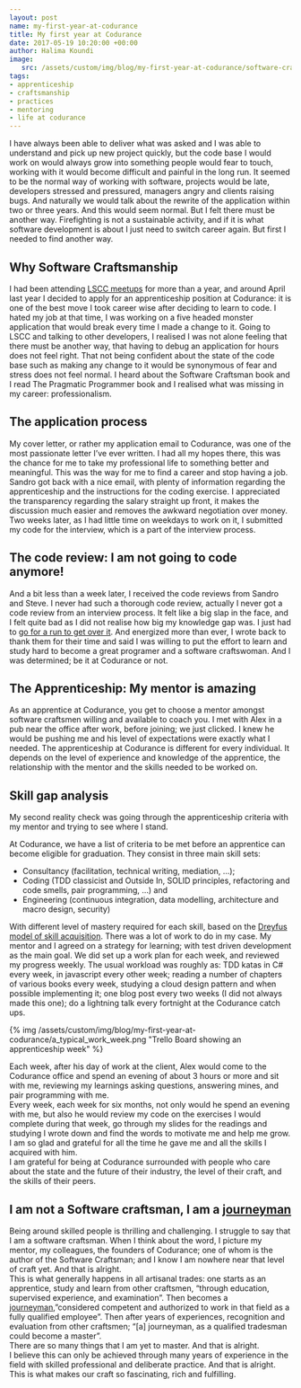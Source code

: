 ```yaml
---
layout: post
name: my-first-year-at-codurance
title: My first year at Codurance 
date: 2017-05-19 10:20:00 +00:00
author: Halima Koundi
image:
   src: /assets/custom/img/blog/my-first-year-at-codurance/software-craftsmanship-apprentice-mentor.jpg
tags:
- apprenticeship
- craftsmanship
- practices
- mentoring
- life at codurance
---
```


I have always been able to deliver what was asked and I was able to understand and pick up new project quickly, but the code base I would work on would always grow into something people would fear to touch, working with it would become difficult and painful in the long run. 
It seemed to be the normal way of working with software, projects would be late, developers stressed and pressured, managers angry and clients raising bugs. And naturally we would talk about the rewrite of the application within two or three years. And this would seem normal.
But I felt there must be another way. Firefighting is not a sustainable activity, and if it is what software development is about I just need to switch career again. But first I needed to find another way.

## Why Software Craftsmanship

I had been attending [LSCC meetups](https://www.meetup.com/london-software-craftsmanship/) for more than a year, and around April last year I decided to apply for an apprenticeship position at Codurance: it is one of the best move I took career wise after deciding to learn to code. 
I hated my job at that time, I was working on a five headed monster application that would break every time I made a change to it.
Going to LSCC and talking to other developers, I realised I was not alone feeling that there must be another way, that having to debug an application for hours does not feel right. That not being confident about the state of the code base such as making any change to it would be synonymous of fear and stress does not feel normal.
I heard about the Software Craftsman book and I read The Pragmatic Programmer book and I realised what was missing in my career: professionalism.

## The application process

My cover letter, or rather my application email to Codurance, was one of the most passionate letter I’ve ever written. I had all my hopes there, this was the chance for me to take my professional life to something better and meaningful. This was the way for me to find a career and stop having a job.
Sandro got back with a nice email, with plenty of information regarding the apprenticeship and the instructions for the coding exercise. I appreciated the transparency regarding the salary straight up front, it makes the discussion much easier and removes the awkward negotiation over money.
Two weeks later, as I had little time on weekdays to work on it, I submitted my code for the interview, which is a part of the interview process. 

## The code review: I am not going to code anymore!

And a bit less than a week later, I received the code reviews from Sandro and Steve.
I never had such a thorough code review, actually I never got a code review from an interview process. It felt like a big slap in the face, and I felt quite bad as I did not realise how big my knowledge gap was. I just had to [go for a run to get over it](https://www.theguardian.com/lifeandstyle/the-running-blog/2016/apr/19/running-good-for-mental-health-england-athletics-ambassador-mind).
And energized more than ever, I wrote back to thank them for their time and said I was willing to put the effort to learn and study hard to become a great programer and a software craftswoman. And I was determined; be it at Codurance or not.

## The Apprenticeship: My mentor is amazing

As an apprentice at Codurance, you get to choose a mentor amongst software craftsmen willing and available to coach you.
I met with Alex in a pub near the office after work, before joining; we just clicked. I knew he would be pushing me and his level of expectations were exactly what I needed.
The apprenticeship at Codurance is different for every individual. It depends on the level of experience and knowledge of the apprentice, the relationship with the mentor and the skills needed to be worked on.

## Skill gap analysis

My second reality check was going through the apprenticeship criteria with my mentor and trying to see where I stand. 

At Codurance, we have a list of criteria to be met before an apprentice can become eligible for graduation. They consist in three main skill sets: 

- Consultancy (facilitation, technical writing, mediation, ...); 
- Coding (TDD classicist and Outside In, SOLID principles, refactoring and code smells, pair programming, …) and 
- Engineering (continuous integration, data modelling, architecture and macro design, security)
 
With different level of mastery required for each skill, based on the [Dreyfus model of skill acquisition](https://en.wikipedia.org/wiki/Dreyfus_model_of_skill_acquisition).
There was a lot of work to do in my case.
My mentor and I agreed on a strategy for learning; with test driven development as the main goal.
We did set up a work plan for each week, and reviewed my progress weekly. The usual workload was roughly as: TDD katas in C# every week, in javascript every other week; reading a number of chapters of various books every week, studying a cloud design pattern and when possible implementing it; one blog post every two weeks (I did not always made this one); do a lightning talk every fortnight at the Codurance catch ups. 

{% img /assets/custom/img/blog/my-first-year-at-codurance/a_typical_work_week.png "Trello Board showing an apprenticeship week" %}

Each week, after his day of work at the client, Alex would come to the Codurance office and spend an evening of about 3 hours or more and sit with me, reviewing my learnings asking questions, answering mines, and pair programming with me.
<br/>
Every week, each week for six months, not only would he spend an evening with me, but also he would review my code on the exercises I would complete during that week, go through my slides for the readings and studying I wrote down and find the words to motivate me and help me grow.<br/>
I am so glad and grateful for all the time he gave me and all the skills I acquired with him. <br/>
I am grateful for being at Codurance surrounded with people who care about the state and the future of their industry, the level of their craft, and the skills of their peers.

## I am not a Software craftsman, I am a [journeyman](https://en.wikipedia.org/wiki/Journeyman)

Being around skilled people is thrilling and challenging.
I struggle to say that I am a software craftsman. When I think about the word, I picture my mentor, my colleagues, the founders of Codurance; one of whom is the author of the Software Craftsman; and I know I am nowhere near that level of craft yet. And that is alright.<br/>
This is what generally happens in all artisanal trades: one starts as an apprentice, study and learn from other craftsmen, “through education, supervised experience, and examination”. Then becomes a [journeyman](https://en.wikipedia.org/wiki/Journeyman),”considered competent and authorized to work in that field as a fully qualified employee”. Then after years of experiences, recognition and evaluation from other craftsmen; “[a] journeyman, as a qualified tradesman could become a master”.<br/>
There are so many things that I am yet to master. And that is alright.<br/>
I believe this can only be achieved through many years of experience in the field with skilled professional and deliberate practice. And that is alright. <br/>
This is what makes our craft so fascinating, rich and fulfilling.

